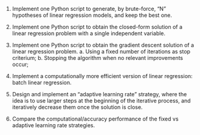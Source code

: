 1. Implement one Python script to generate, by brute-force, “N” hypotheses of linear regression models, and keep the   best one.
   
2. Implement one Python script to obtain the closed-form solution of a linear regression problem with a single independent variable.
   
3. Implement one Python script to obtain the gradient descent solution of a linear regression problem.
    a. Using a fixed number of iterations as stop criterium;
    b. Stopping the algorithm when no relevant improvements occur;

4. Implement a computationally more efficient version of linear regression: batch linear regression.

5. Design and implement an “adaptive learning rate” strategy, where the idea is to use larger steps at the beginning of the iterative process, and iteratively decrease them once the solution is close.

6. Compare the computational/accuracy performance of the fixed vs adaptive learning rate strategies.
